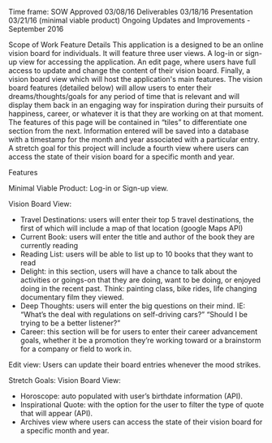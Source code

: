 Time frame:
SOW Approved 03/08/16
Deliverables 03/18/16
Presentation 03/21/16 (minimal viable product)
Ongoing Updates and Improvements - September 2016

Scope of Work Feature Details
This application is a designed to be an online vision board for individuals.
It will feature three user views. A log-in or sign-up view for
accessing the application. An edit page, where users have full access to
update and change the content of their vision board. Finally, a vision
board view which will host the application's main features. The vision board
features (detailed below) will allow users to enter their dreams/thoughts/goals
for any period of time that is relevant and will display them back in an
engaging way for inspiration during their pursuits of happiness, career,
or whatever it is that they are working on at that moment. The features of
this page will be contained in “tiles” to differentiate one section from
the next. Information entered will be saved into a database with a timestamp
for the month and year associated with a particular entry. A stretch goal for
this project will include a fourth view where users can access the state of
their vision board for a specific month and year.


Features

Minimal Viable Product:
Log-in or Sign-up view.

Vision Board View:
- Travel Destinations: users will enter their top 5 travel destinations,
the first of which will include a map of that location (google Maps API)
- Current Book: users will enter the title and author of the book they
are currently reading
- Reading List: users will be able to list up to 10 books that they
want to read
- Delight: in this section, users will have a chance to talk about
the activities or goings-on that they are doing, want to be doing,
or enjoyed doing in the recent past. Think: painting class, bike rides,
life changing documentary film they viewed.
- Deep Thoughts: users will enter the big questions on their mind.
IE: “What’s the deal with regulations on self-driving cars?”
“Should I be trying to be a better listener?”
- Career: this section will be for users to enter their career advancement
goals, whether it be a promotion they’re working toward or a brainstorm for
a company or field to work in.

Edit view: Users can update their board entries whenever the mood strikes.

Stretch Goals:
Vision Board View:
- Horoscope: auto populated with user’s birthdate information (API).
- Inspirational Quote: with the option for the user to filter the type
of quote that will appear (API).
- Archives view where users can access the state of their vision
board for a specific month and year.
